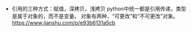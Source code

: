 * 引用的三种方式：赋值，深拷贝，浅拷贝
  python中统一都是引用传递，类型是属于对象的，而不是变量。
  对象有两种，“可更改”和“不可更改”对象。
  https://www.jianshu.com/p/e93b6131a5cb
